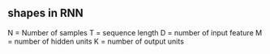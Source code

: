 




## shapes in RNN

N = Number of samples
T = sequence length
D = number of input feature
M = number of hidden units
K = number of output units


